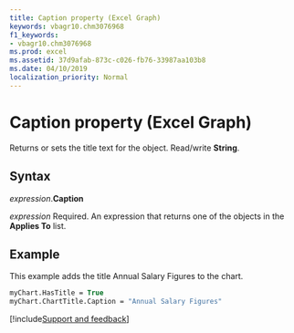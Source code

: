```yaml
---
title: Caption property (Excel Graph)
keywords: vbagr10.chm3076968
f1_keywords:
- vbagr10.chm3076968
ms.prod: excel
ms.assetid: 37d9afab-873c-c026-fb76-33987aa103b8
ms.date: 04/10/2019
localization_priority: Normal
---
```



# Caption property (Excel Graph)

Returns or sets the title text for the object. Read/write **String**.

## Syntax

_expression_.**Caption**

_expression_ Required. An expression that returns one of the objects in the **Applies To** list.


## Example

This example adds the title Annual Salary Figures to the chart.

```vb
myChart.HasTitle = True 
myChart.ChartTitle.Caption = "Annual Salary Figures" 

```

[!include[Support and feedback](~/includes/feedback-boilerplate.md)]